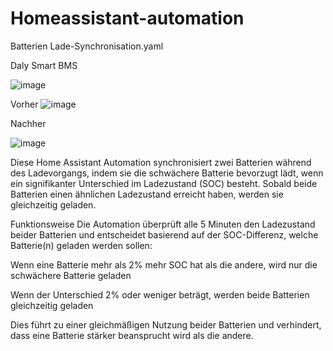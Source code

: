 # Homeassistant-automation

Batterien Lade-Synchronisation.yaml

Daly Smart BMS 

![image](https://github.com/user-attachments/assets/a977fbd6-a74a-4e07-9fd7-49ca457f1359)

Vorher 
![image](https://github.com/user-attachments/assets/2cf48ad1-1fea-48f8-8cfb-795175769816)

Nachher 

![image](https://github.com/user-attachments/assets/54f8b4e9-2ffd-4b83-8c5a-4a9ed66796fd)


Diese Home Assistant Automation synchronisiert zwei Batterien während des Ladevorgangs, indem sie die schwächere Batterie bevorzugt lädt, wenn ein signifikanter Unterschied im Ladezustand (SOC) besteht. 
Sobald beide Batterien einen ähnlichen Ladezustand erreicht haben, werden sie gleichzeitig geladen.

Funktionsweise
Die Automation überprüft alle 5 Minuten den Ladezustand beider Batterien und entscheidet basierend auf der SOC-Differenz, welche Batterie(n) geladen werden sollen:

Wenn eine Batterie mehr als 2% mehr SOC hat als die andere, wird nur die schwächere Batterie geladen

Wenn der Unterschied 2% oder weniger beträgt, werden beide Batterien gleichzeitig geladen

Dies führt zu einer gleichmäßigen Nutzung beider Batterien und verhindert, dass eine Batterie stärker beansprucht wird als die andere.
